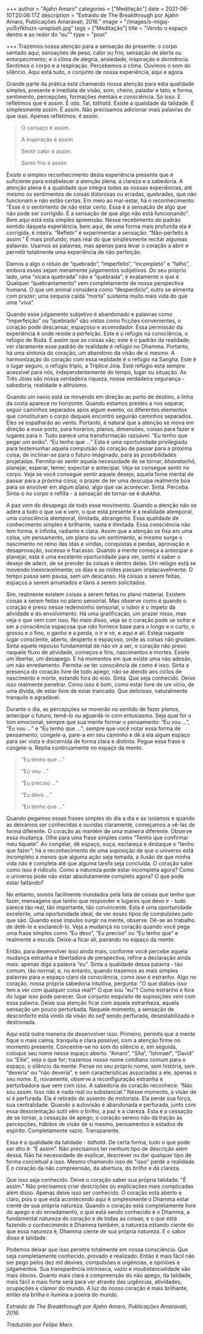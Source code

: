 +++
author = "Ajahn Amaro"
categories = ["Meditação"]
date = 2021-06-10T20:06:17Z
description = "Extraído de The Breakthrough por Ajahn Amaro, Publicações Amaravati, 2016."
image = "/images/s-migaj-yui5vfkhuzs-unsplash.jpg"
tags = ["Meditação"]
title = "Vendo o espaço dentro e ao redor do “eu”"
type = "post"

+++
Trazemos nossa atenção para a sensação do presente: o corpo sentado aqui; sensações de peso, calor ou frio; sensação de alerta ou entorpecimento; e o clima de alegria, ansiedade, inspiração e dormência. Sentimos o corpo e a respiração. Percebemos o clima. Ouvimos o som do silêncio. Aqui está tudo, o conjunto de nossa experiência, aqui e agora.

Grande parte da prática está chamando nossa atenção para esta qualidade simples, presente e imediata de visão, som, cheiro, paladar e tato; e forma, sentimento, percepções, formações mentais e consciência. Só isso. E refletimos que é assim. É isto. Tal, _tathatā_. Existe a qualidade da talidade. É simplesmente assim. É assim. Não precisamos adicionar mais palavras do que isso. Apenas refletimos: é assim.

> O cansaço é assim.
>
> A inspiração é assim.
>
> Sentir calor é assim.
>
> Sentir frio é assim.

Existe o simples reconhecimento desta experiência presente que é suficiente para estabelecer a atenção plena, a clareza e a sabedoria. A atenção plena é a qualidade que integra todas as nossas experiências, até mesmo os sentimentos de coisas dolorosas ou erradas, quebradas, que não funcionam e não estão certas. Em meio ao mal-estar, há o reconhecimento: “Esse é o sentimento de não estar certo. Essa é a sensação de algo que não pode ser corrigido. É a sensação de que algo não está funcionando”. Bem aqui está esta simples apreensão. Nesse recebimento do padrão sentido daquela experiência, bem aqui, de uma forma mais profunda ela é corrigida, é inteira. “Refletir” é experimentar a sensação: “Não-perfeito é assim.” É mais profundo, mais real do que simplesmente recitar algumas palavras. Usamos as palavras, mas apenas para levar o coração a abrir e permitir totalmente uma experiência de não perfeição.

Damos a algo o rótulo de “quebrado”, “imperfeito”, “incompleto” e “falho”, embora esses sejam meramente julgamentos subjetivos. Do seu próprio lado, uma “xícara quebrada” não é “quebrada”; é exatamente o que é. Qualquer “quebrantamento” vem completamente de nossa perspectiva humana. O que um animal considera como “desperdício”, outro se alimenta com prazer; uma sequoia caída “morta” sustenta muito mais vida do que uma “viva”.

Quando esse julgamento subjetivo é abandonado e palavras como “imperfeição” ou “quebrado” são vistas como ficções convenientes, o coração pode descansar, espaçoso e acomodador. Essa permissão da experiência é onde reside a perfeição. Este é o refúgio na consciência, o refúgio de Buda. É assim que as coisas são; este é o padrão da realidade; ver claramente esse padrão de realidade é refúgio no Dhamma. Portanto, há uma sintonia do coração, um abandono da visão de si mesmo. A harmonização do coração com essa realidade é o refúgio na Sangha. Este é o lugar seguro, o refúgio triplo, a Tríplice Jóia. Este refúgio está sempre acessível para nós, independentemente do tempo, lugar ou situação. As Três Jóias são nossa verdadeira riqueza, nossa verdadeira segurança - sabedoria, realidade e altruísmo.

Quando um navio está se movendo em direção ao porto de destino, a linha da costa aparece no horizonte. Quando estamos prestes a nos separar, seguir caminhos separados após algum evento, os diferentes elementos que constituíram o corpo daquele encontro seguirão caminhos separados. Eles se espalharão ao vento. Portanto, é natural que a atenção se mova em direção a esse porto, para horários, planos, dimensões, coisas para fazer e lugares para ir. Tudo parece uma transformação razoável: “Eu tenho que pegar um avião”. “Eu tenho que ...” Esta é uma oportunidade privilegiada para testemunhar aquela compulsão do coração de passar para a próxima coisa, de inclinar-se para o futuro imaginado, para as possibilidades projetadas. Permita-se sentir aquela necessidade de se tornar, _bhavataṇhā_, planejar, esperar, temer, expectar e antecipar. Veja se consegue sentir no corpo. Veja se você consegue sentir aquele desejo, aquela fome mental de passar para a próxima coisa, o prazer de ter uma desculpa realmente boa para se envolver em algum plano, algo que vai acontecer. Sinta. Perceba. Sinta-o no corpo e reflita - a sensação de tornar-se é _dukkha_.

A paz vem do desapego de todo esse movimento. Quando a atenção não se adere a tudo o que vai e vem, o que está presente é a realidade atemporal, uma consciência atemporal, ilimitada, abrangente. Essa qualidade de conhecimento simples é brilhante, vasta e ilimitada. Essa consciência não tem forma, é infinita, radiante e clara. Assim que a atenção se fixa em uma coisa, um pensamento, um plano ou um sentimento, aí mesmo surge o nascimento no reino das idas e vindas, conquistas e perdas, aprovação e desaprovação, sucesso e fracasso. Quando a mente começa a antecipar e planejar, esta é uma excelente oportunidade para ver, sentir e saber o desejo de aderir, de se prender às coisas e dentro delas. Um relógio está se movendo inexoravelmente; os dias e as noites passam implacavelmente. O tempo passa sem pausa, sem um descanso. Há coisas a serem feitas, espaços a serem arrumados e táxis a serem solicitados.

Sim, realmente existem coisas a serem feitas no plano material. Existem coisas a serem feitas no plano sensorial. Mas observe como é quando o coração é preso nesse redemoinho sensorial, o rubor e o ímpeto da atividade e do envolvimento. Há uma gratificação, um prazer nisso, mas veja o que vem com isso. No meio disso, veja se o coração pode se soltar e ser a consciência espaçosa que não fornece base para o longo e o curto, o grosso e o fino, o ganho e a perda, o ir e vir, e aqui e ali. Esteja naquele lugar consciente, aberto, desperto e espaçoso, onde as coisas não grudam. Sinta aquele repouso fundamental de não vir a ser, o coração não preso naquele fluxo de atividade, começos e fins, nascimentos e mortes. Existe um libertar, um desapego. E há momentos em que existe uma não adesão, um não enredamento. Permita-se ter consciência de como é isso. Sinta a presença do coração livre de todo apego, não se atendo aos ciclos de nascimento e morte, estando fora do eixo. Sinta. Que seja conhecido. Deixe isso realmente penetrar. Como isso é bom, como estar livre de um vício, de uma dívida, de estar livre de estar trancado. Que delicioso, naturalmente tranquilo e agradável.

Durante o dia, as percepções se moverão no sentido de fazer planos, antecipar o futuro, temê-lo ou aguardá-lo com entusiasmo. Seja qual for o tom emocional, sempre que sua mente formar o pensamento: “Eu vou ...”, “Eu vou ...” e “Eu tenho que ...”; sempre que você notar essa forma de pensamento, congele-a, pare-a em seu caminho e dê a ela algum espaço para ser vista e discernida de forma clara e distinta. Pegue essa frase e congele-a. Repita continuamente no espaço da mente.

> “Eu tenho que ...”
>
> “Eu vou ...”
>
> “Eu preciso ...”
>
> “Eu devo ...”
>
> “Eu tenho que ...”

Quando pegamos essas frases simples do dia a dia e as isolamos e quando as deixamos ser conhecidas e ouvidas claramente, começamos a vê-las de forma diferente. O coração as mantém de uma maneira diferente. Observe essa mudança. Olhe para uma frase simples como “Tenho que confirmar meu tíquete”. Ao congelar, dê espaço, ouça, esclareça e destaque o “tenho que fazer”; há o reconhecimento de uma suposição de que o universo está incompleto a menos que alguma ação seja tomada, a ilusão de que minha vida não é completa até que alguma tarefa seja concluída. O coração sabe como isso é ridículo. Como a natureza pode estar incompleta agora? Como o universo pode não estar absolutamente completo agora? O que pode estar faltando?

No entanto, somos facilmente inundados pela lista de coisas que tenho que fazer, mensagens que tenho que responder e lugares que devo ir - tudo parece tão real, tão importante, tão convincente. Esta é uma oportunidade excelente, uma oportunidade ideal, de ver esses tipos de compulsões pelo que são. Quando esse impulso surgir na mente, observe. Dê-se ao trabalho de detê-lo e esclarecê-lo. Veja a mudança no coração quando você pega uma frase simples como “Eu devo”, “Eu preciso” ou “Eu tenho que” e realmente a escuta. Deixe-a ficar ali, pairando no espaço da mente.

Então, para desenvolver isso ainda mais, conforme você percebe aquela mudança estranha e libertadora de perspectiva, refine a declaração ainda mais: apenas diga a palavra “eu”. Sinta a qualidade dessa palavra - tão comum, tão normal; e, no entanto, quando trazemos as mais simples palavras para o espaço claro da consciência, como isso é estranho. Algo no coração, nossa própria sabedoria intuitiva, pergunta: "O que diabos isso tem a ver com qualquer coisa real?" O que sou "eu"? Como estranho e fora do lugar isso pode parecer. Que conjunto esquisito de suposições vem com essa palavra. Deixe sua atenção ficar com aquela estranheza, aquela sensação um pouco perturbada. Naquele momento, a sensação de desconforto está vindo da visão do _self_ sendo perfurada, desestabilizada e destronada.

Aqui está outra maneira de desenvolver isso. Primeiro, permita que a mente fique o mais calma, tranquila e clara possível, com a atenção firme no momento presente. Concentre-se no som do silêncio e, em seguida, coloque seu nome nesse espaço aberto. “Amaro”, “Sita”, “Ishmael”, “David” ou “Ellie”, seja o que for; trazemos nosso nome cotidiano comum para o espaço, o silêncio da mente. Pense no seu próprio nome, sem história, sem “deveria” ou “não deveria”, e sem características associadas a ele, apenas o seu nome. E, novamente, observe a reconfiguração estranha e perturbadora que vem com isso. A sabedoria do coração reconhece: “Não sou assim. Isso não é nada real ou substancial.” Nesse momento, a visão de si é perfurada. Ela é retirado do assento do motorista. Ela perde sua força, sua centralidade. Quando a autovisão é abandonada e perfurada, junto com essa desorientação sutil vêm o brilho, a paz e a clareza. Esta é a cessação de se tornar, a cessação de apego; o coração sereno não dá tração às percepções, hábitos de visão de si mesmo, pensamentos e estados de espírito. Completamente vazio. Transparente.

Essa é a qualidade da talidade - _tathatā_. De certa forma, tudo o que pode ser dito é: “É assim”. Não precisamos ter nenhum tipo de descrição além dessa. Não há necessidade de explicar, descrever ou dar qualquer tipo de forma conceitual a isso. Mesmo chamando isso de "isso" perde a realidade. É o coração da não compreensão, da abertura, do brilho e da clareza.

Que isso seja conhecido. Deixe o coração saber sua própria talidade: "É assim." Não precisamos criar descrições ou explicações mais complicadas além disso. Apenas deixe isso ser conhecido. O coração está aberto e claro, pois o que está acontecendo aqui é simplesmente o Dhamma estar ciente de sua própria natureza. Quando o coração está completamente livre do apego e do enredamento, o que está sendo conhecido é o Dhamma, a fundamental natureza do coração e de todas as coisas; e o que está fazendo o conhecimento é Dhamma também, a natureza estando ciente do que essa natureza é, Dhamma ciente de sua própria natureza. E o sabor disso é talidade.

Podemos deixar que isso penetre totalmente em nossa consciência. Que seja completamente conhecido, provado e realizado. Então é mais fácil não ser pego pelos dez mil devires, compulsões e urgências, e opiniões e julgamentos. Sua transparência intrínseca, vazio e insubstancialidade são mais óbvios. Quanto mais clara a compreensão do não apego, da talidade, mais fácil e mais forte será para ver através das urgências, atividades, ocupações e clamor do mundo. A luz do nosso coração é mais brilhante, então ela brilha e ilumina a poeira do mundo.

_Extraído de The Breakthrough por Ajahn Amaro, Publicações Amaravati, 2016._

_Traduzido por Felipe Marx._